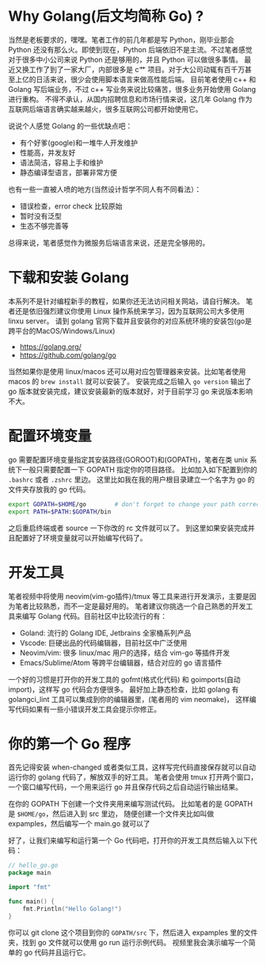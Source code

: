 # Why Golang(后文均简称 Go) ?

当然是老板要求的，嘿嘿。笔者工作的前几年都是写 Python，刚毕业那会 Python 还没有那么火。即使到现在，Python
后端依旧不是主流。不过笔者感觉对于很多中小公司来说 Python 还是够用的，并且 Python 可以做很多事情。
最近又换工作了到了一家大厂，内部很多是 c艹 项目。对于大公司动辄有百千万甚至上亿的日活来说，很少会使用脚本语言来做高性能后端。
目前笔者使用 c++ 和 Golang 写后端业务，不过 c++ 写业务来说比较痛苦，很多业务开始使用 Golang 进行重构。
不得不承认，从国内招聘信息和市场行情来说，这几年 Golang 作为互联网后端语言确实越来越火，很多互联网公司都开始使用它。

说说个人感觉 Golang 的一些优缺点吧：

- 有个好爹(google)和一堆牛人开发维护
- 性能高，并发友好
- 语法简洁，容易上手和维护
- 静态编译型语言，部署非常方便

也有一些一直被人喷的地方(当然设计哲学不同人有不同看法）：

- 错误检查，error check 比较原始
- 暂时没有泛型
- 生态不够完善等

总得来说，笔者感觉作为微服务后端语言来说，还是完全够用的。

# 下载和安装 Golang

本系列不是针对编程新手的教程，如果你还无法访问相关网站，请自行解决。
笔者还是依旧强烈建议你使用 Linux 操作系统来学习，因为互联网公司大多使用 linxu server。
请到 golang 官网下载并且安装你的对应系统环境的安装包(go是跨平台的MacOS/Windows/Linux)

- [ https://golang.org/ ](https://golang.org/)
- [https://github.com/golang/go ](https://github.com/golang/go)

当然如果你是使用 linux/macos 还可以用对应包管理器来安装。比如笔者使用 macos 的 `brew install` 就可以安装了。
安装完成之后输入 `go version` 输出了 go 版本就安装完成，建议安装最新的版本就好，对于目前学习 go 来说版本影响不大。

# 配置环境变量

go 需要配置环境变量指定其安装路径(GOROOT)和(GOPATH)，笔者在类 unix 系统下一般只需要配置一下 GOPATH 指定你的项目路径。
比如加入如下配置到你的 `.bashrc` 或者 `.zshrc` 里边。
这里比如我在我的用户根目录建立一个名字为 go 的文件夹存放我的 go 代码。

```sh
export GOPATH=$HOME/go        # don't forget to change your path correctly!
export PATH=$PATH:$GOPATH/bin
```

之后重启终端或者 source 一下你改的 rc 文件就可以了。 到这里如果安装完成并且配置好了环境变量就可以开始编写代码了。

# 开发工具

笔者视频中将使用 neovim(vim-go插件)/tmux 等工具来进行开发演示，主要是因为笔者比较熟悉，而不一定是最好用的。
笔者建议你挑选一个自己熟悉的开发工具来编写 Golang 代码。目前社区中比较流行的有：

- Goland: 流行的 Golang IDE, Jetbrains 全家桶系列产品
- Vscode: 巨硬出品的代码编辑器，目前社区中广泛使用
- Neovim/vim: 很多 linux/mac 用户的选择，结合 vim-go 等插件开发
- Emacs/Sublime/Atom 等跨平台编辑器，结合对应的 go 语言插件

一个好的习惯是打开你的开发工具的 gofmt(格式化代码) 和 goimports(自动 import)，这样写 go 代码会方便很多。
最好加上静态检查，比如 golang 有 golangci_lint 工具可以集成到你的编辑器里，(笔者用的 vim neomake)，
这样编写代码如果有一些小错误开发工具会提示你修正。

# 你的第一个 Go 程序

首先记得安装 when-changed 或者类似工具，这样写完代码直接保存就可以自动运行你的 golang 代码了，解放双手的好工具。
笔者会使用 tmux 打开两个窗口，一个窗口编写代码，一个用来运行 go 并且保存代码之后自动运行输出结果。

在你的 GOPATH 下创建一个文件夹用来编写测试代码。 比如笔者的是 GOPATH 是 `$HOME/go`，然后进入到 src 里边，
随便创建一个文件夹比如叫做 expamples，然后编写一个 main.go 就可以了

好了，让我们来编写和运行第一个 Go 代码吧，打开你的开发工具然后输入以下代码：

```go
// hello_go.go
package main

import "fmt"

func main() {
	fmt.Println("Hello Golang!")
}
```

你可以 git clone 这个项目到你的 `GOPATH/src` 下，然后进入 expamples 里的文件夹，找到 go 文件就可以使用 go run
运行示例代码。 视频里我会演示编写一个简单的 go 代码并且运行它。
